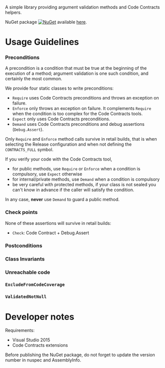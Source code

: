 A simple library providing argument validation methods and Code Contracts helpers.

NuGet package [![NuGet](https://img.shields.io/nuget/v/Narvalo.Cerbere.svg)](https://www.nuget.org/packages/Narvalo.Cerbere/)
available [here](https://www.nuget.org/packages/Narvalo.Cerbere/).

Usage Guidelines
================

### Preconditions

A precondition is a condition that must be true at the beginning of the execution
of a method; argument validation is one such condition, and certainly the most
common.

We provide four static classes to write preconditions:
- `Require` uses Code Contracts preconditions and throws an exception on failure.
- `Enforce` only throws an exception on failure. It complements `Require` when
  the condition is too complex for the Code Contracts tools.
- `Expect` only uses Code Contracts preconditions.
- `Demand` uses Code Contracts preconditions and debug assertions (`Debug.Assert`).

Only `Require` and `Enforce` method calls survive in retail builds, that is
when selecting the Release configuration and when not defining
the `CONTRACTS_FULL` symbol.

If you verify your code with the Code Contracts tool,
- for public methods, use `Require` or `Enforce` when
  a condition is compulsory, use `Expect` otherwise
- for internal/private methods, use `Demand` when a condition is compulsory
- be very careful with protected methods, if your class is not sealed
  you can't know in advance if the caller will satisfy the condition.

In any case, **never** use `Demand` to guard a public method.

### Check points

None of these assertions will survive in retail builds:
- `Check`: Code Contract + Debug.Assert

### Postconditions

### Class Invariants

### Unreachable code

### `ExcludeFromCodeCoverage`

### `ValidatedNotNull`

Developer notes
===============

Requirements:
- Visual Studio 2015
- Code Contracts extensions

Before publishing the NuGet package, do not forget to update the version number
in nuspec and AssemblyInfo.
